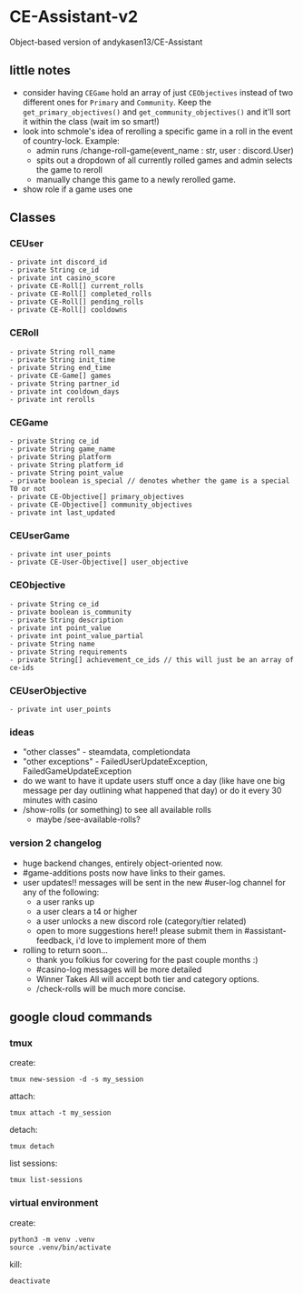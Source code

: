 # CE-Assistant-v2
Object-based version of andykasen13/CE-Assistant

## little notes
- consider having `CEGame` hold an array of just `CEObjectives` instead of two different ones for `Primary` and `Community`. Keep the `get_primary_objectives()` and `get_community_objectives()` and it'll sort it within the class (wait im so smart!)
- look into schmole's idea of rerolling a specific game in a roll in the event of country-lock. Example:
  - admin runs /change-roll-game(event_name : str, user : discord.User)
  - spits out a dropdown of all currently rolled games and admin selects the game to reroll
  - manually change this game to a newly rerolled game.
- show role if a game uses one

## Classes
### CEUser
```
- private int discord_id
- private String ce_id
- private int casino_score
- private CE-Roll[] current_rolls
- private CE-Roll[] completed_rolls
- private CE-Roll[] pending_rolls
- private CE-Roll[] cooldowns
```

### CERoll
```
- private String roll_name
- private String init_time
- private String end_time
- private CE-Game[] games
- private String partner_id
- private int cooldown_days
- private int rerolls
```

### CEGame
```
- private String ce_id
- private String game_name
- private String platform
- private String platform_id
- private String point_value
- private boolean is_special // denotes whether the game is a special T0 or not
- private CE-Objective[] primary_objectives
- private CE-Objective[] community_objectives
- private int last_updated
```

### CEUserGame
```
- private int user_points
- private CE-User-Objective[] user_objective
```

### CEObjective
```
- private String ce_id
- private boolean is_community
- private String description
- private int point_value
- private int point_value_partial
- private String name
- private String requirements
- private String[] achievement_ce_ids // this will just be an array of ce-ids
```

### CEUserObjective
```
- private int user_points
```

### ideas
- "other classes" - steamdata, completiondata
- "other exceptions" - FailedUserUpdateException, FailedGameUpdateException
- do we want to have it update users stuff once a day (like have one big message per day outlining what happened that day) or do it every 30 minutes with casino
- /show-rolls (or something) to see all available rolls 
  - maybe /see-available-rolls?


### version 2 changelog
- huge backend changes, entirely object-oriented now.
- #game-additions posts now have links to their games.
- user updates!! messages will be sent in the new #user-log channel for any of the following:
  - a user ranks up
  - a user clears a t4 or higher
  - a user unlocks a new discord role (category/tier related)
  - open to more suggestions here!! please submit them in #assistant-feedback, i'd love to implement more of them
- rolling to return soon...
  - thank you folkius for covering for the past couple months :)
  - #casino-log messages will be more detailed
  - Winner Takes All will accept both tier and category options.
  - /check-rolls will be much more concise.

## google cloud commands

### tmux
create:
```
tmux new-session -d -s my_session
```
attach:
```
tmux attach -t my_session
```
detach:
```
tmux detach
```
list sessions:
```
tmux list-sessions
```

### virtual environment
create:
```
python3 -m venv .venv
source .venv/bin/activate
```
kill:
```
deactivate
```